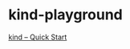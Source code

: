 kind-playground
===============
[kind – Quick Start](https://kind.sigs.k8s.io/docs/user/quick-start/)
